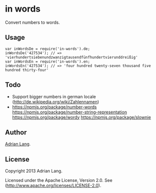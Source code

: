 in words
========

Convert numbers to words.

Usage
-----

    var inWordsDe = require('in-words').de;
    inWordsDe('427534'); // => 'vierhundertsiebenundzwanzigtausendfünfhundertvierunddreißig'
    var inWordsEn = require('in-words').en;
    inWordsEn('427534'); // => 'four hundred twenty-seven thousand five hundred thirty-four'

Todo
----

 - Support bigger numbers in german locale (http://de.wikipedia.org/wiki/Zahlennamen)
 - https://npmjs.org/package/number-words  https://npmjs.org/package/number-string-representation  https://npmjs.org/package/wordy https://npmjs.org/package/slownie

Author
------
[Adrian Lang](http://adrianlang.de/id).

License
-------
Copyright 2013 Adrian Lang.

Licensed under the Apache License, Version 2.0. See (http://www.apache.org/licenses/LICENSE-2.0).
